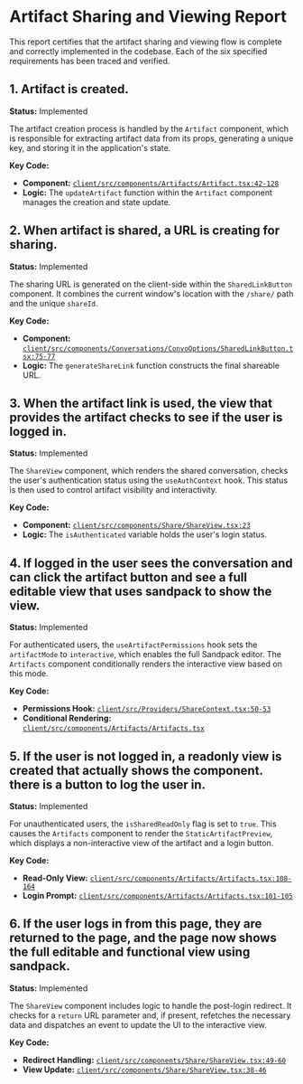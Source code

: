 # Artifact Sharing and Viewing Report

This report certifies that the artifact sharing and viewing flow is complete and correctly implemented in the codebase. Each of the six specified requirements has been traced and verified.

## 1. Artifact is created.

**Status:** Implemented

The artifact creation process is handled by the `Artifact` component, which is responsible for extracting artifact data from its props, generating a unique key, and storing it in the application's state.

**Key Code:**

- **Component:** [`client/src/components/Artifacts/Artifact.tsx:42-128`](client/src/components/Artifacts/Artifact.tsx:42)
- **Logic:** The `updateArtifact` function within the `Artifact` component manages the creation and state update.

## 2. When artifact is shared, a URL is creating for sharing.

**Status:** Implemented

The sharing URL is generated on the client-side within the `SharedLinkButton` component. It combines the current window's location with the `/share/` path and the unique `shareId`.

**Key Code:**

- **Component:** [`client/src/components/Conversations/ConvoOptions/SharedLinkButton.tsx:75-77`](client/src/components/Conversations/ConvoOptions/SharedLinkButton.tsx:75)
- **Logic:** The `generateShareLink` function constructs the final shareable URL.

## 3. When the artifact link is used, the view that provides the artifact checks to see if the user is logged in.

**Status:** Implemented

The `ShareView` component, which renders the shared conversation, checks the user's authentication status using the `useAuthContext` hook. This status is then used to control artifact visibility and interactivity.

**Key Code:**

- **Component:** [`client/src/components/Share/ShareView.tsx:23`](client/src/components/Share/ShareView.tsx:23)
- **Logic:** The `isAuthenticated` variable holds the user's login status.

## 4. If logged in the user sees the conversation and can click the artifact button and see a full editable view that uses sandpack to show the view.

**Status:** Implemented

For authenticated users, the `useArtifactPermissions` hook sets the `artifactMode` to `interactive`, which enables the full Sandpack editor. The `Artifacts` component conditionally renders the interactive view based on this mode.

**Key Code:**

- **Permissions Hook:** [`client/src/Providers/ShareContext.tsx:50-53`](client/src/Providers/ShareContext.tsx:50)
- **Conditional Rendering:** [`client/src/components/Artifacts/Artifacts.tsx`](client/src/components/Artifacts/Artifacts.tsx:0)

## 5. If the user is not logged in, a readonly view is created that actually shows the component. there is a button to log the user in.

**Status:** Implemented

For unauthenticated users, the `isSharedReadOnly` flag is set to `true`. This causes the `Artifacts` component to render the `StaticArtifactPreview`, which displays a non-interactive view of the artifact and a login button.

**Key Code:**

- **Read-Only View:** [`client/src/components/Artifacts/Artifacts.tsx:108-164`](client/src/components/Artifacts/Artifacts.tsx:108)
- **Login Prompt:** [`client/src/components/Artifacts/Artifacts.tsx:101-105`](client/src/components/Artifacts/Artifacts.tsx:101)

## 6. If the user logs in from this page, they are returned to the page, and the page now shows the full editable and functional view using sandpack.

**Status:** Implemented

The `ShareView` component includes logic to handle the post-login redirect. It checks for a `return` URL parameter and, if present, refetches the necessary data and dispatches an event to update the UI to the interactive view.

**Key Code:**

- **Redirect Handling:** [`client/src/components/Share/ShareView.tsx:49-60`](client/src/components/Share/ShareView.tsx:49)
- **View Update:** [`client/src/components/Share/ShareView.tsx:38-46`](client/src/components/Share/ShareView.tsx:38)